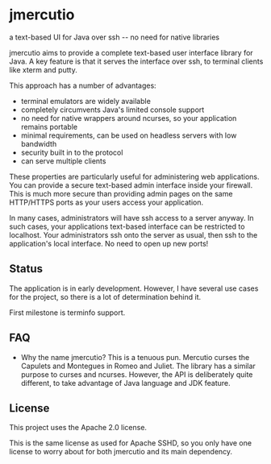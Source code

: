 # jmercutio
a text-based UI for Java over ssh -- no need for native libraries

jmercutio aims to provide a complete text-based user interface library for Java. A key feature is that it serves the interface over ssh, to terminal clients like xterm and putty.

This approach has a number of advantages:

- terminal emulators are widely available
- completely circumvents Java's limited console support
- no need for native wrappers around ncurses, so your application remains portable
- minimal requirements, can be used on headless servers with low bandwidth
- security built in to the protocol
- can serve multiple clients

These properties are particularly useful for administering web applications. You can provide a secure text-based admin interface inside your firewall. This is much more secure than providing admin pages on the same HTTP/HTTPS ports as your users access your application.

In many cases, administrators will have ssh access to a server anyway. In such cases, your applications text-based interface can be restricted to localhost. Your administrators ssh onto the server as usual, then ssh to the application's local interface. No need to open up new ports!

## Status

The application is in early development. However, I have several use cases for the project, so there is a lot of determination behind it.

First milestone is terminfo support.

## FAQ

- Why the name jmercutio? This is a tenuous pun. Mercutio curses the Capulets and Montegues in Romeo and Juliet. The library has a similar purpose to curses and ncurses. However, the API is deliberately quite different, to take advantage of Java language and JDK feature.

## License

This project uses the Apache 2.0 license.

This is the same license as used for Apache SSHD, so you only have one license to worry about for both jmercutio and its main dependency.

